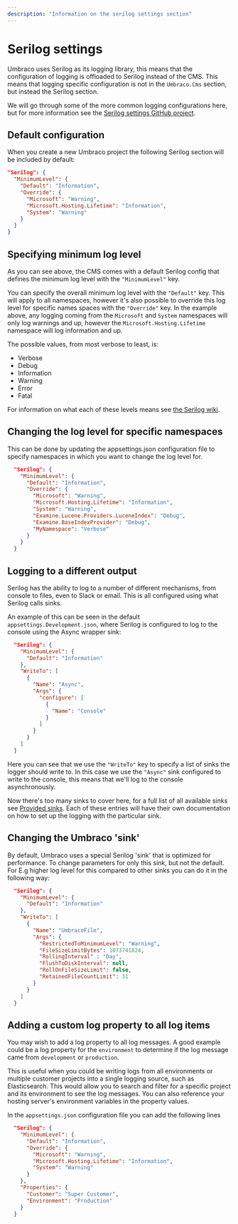```yaml
---
description: "Information on the serilog settings section"
---
```


# Serilog settings

Umbraco uses Serilog as its logging library, this means that the configuration of logging is offloaded to Serilog instead of the CMS. This means that logging specific configuration is not in the `Umbraco.Cms` section, but instead the Serilog section.

We will go through some of the more common logging configurations here, but for more information see the [Serilog settings GitHub project](https://github.com/serilog/serilog-settings-configuration).

## Default configuration

When you create a new Umbraco project the following Serilog section will be included by default:

```json
"Serilog": {
  "MinimumLevel": {
    "Default": "Information",
    "Override": {
      "Microsoft": "Warning",
      "Microsoft.Hosting.Lifetime": "Information",
      "System": "Warning"
    }
  }
}
```

## Specifying minimum log level

As you can see above, the CMS comes with a default Serilog config that defines the minimum log level with the `"MinimumLevel"` key.

You can specify the overall minimum log level with the `"Default"` key. This will apply to all namespaces, however it's also possible to override this log level for specific names spaces with the `"Override"` key. In the example above, any logging coming from the `Microsoft` and `System` namespaces will only log warnings and up, however the `Microsoft.Hosting.Lifetime` namespace will log information and up.

The possible values, from most verbose to least, is:

* Verbose
* Debug
* Information
* Warning
* Error
* Fatal

For information on what each of these levels means see [the Serilog wiki](https://github.com/serilog/serilog/wiki/Configuration-Basics#minimum-level).


## Changing the log level for specific namespaces

This can be done by updating the appsettings.json configuration file to specify namespaces in which you want to change the log level for.

```json
  "Serilog": {
    "MinimumLevel": {
      "Default": "Information",
      "Override": {
        "Microsoft": "Warning",
        "Microsoft.Hosting.Lifetime": "Information",
        "System": "Warning",
        "Examine.Lucene.Providers.LuceneIndex": "Debug",
        "Examine.BaseIndexProvider": "Debug",
        "MyNamespace": "Verbose"
      }
    }
  }
```

## Logging to a different output

Serilog has the ability to log to a number of different mechanisms, from console to files, even to Slack or email. This is all configured using what Serilog calls sinks.

An example of this can be seen in the default `appsettings.Development.json`, where Serilog is configured to log to the console using the Async wrapper sink:

```json
  "Serilog": {
    "MinimumLevel": {
      "Default": "Information"
    },
    "WriteTo": [
      {
        "Name": "Async",
        "Args": {
          "configure": [
            {
              "Name": "Console"
            }
          ]
        }
      }
    ]
  }
```

Here you can see that we use the `"WriteTo"` key to specify a list of sinks the logger should write to. In this case we use the `"Async"` sink configured to write to the console, this means that we'll log to the console asynchronously.

Now there's too many sinks to cover here, for a full list of all available sinks see [Provided sinks](https://github.com/serilog/serilog/wiki/Provided-Sinks#list-of-available-sinks). Each of these entries will have their own documentation on how to set up the logging with the particular sink.

## Changing the Umbraco 'sink'
By default, Umbraco uses a special Serilog 'sink' that is optimized for performance. To change parameters for only this sink, but not the default. For E.g higher log level for this compared to other sinks you can do it in the following way:

```json
  "Serilog": {
    "MinimumLevel": {
      "Default": "Information"
    },
    "WriteTo": [
      {
        "Name": "UmbracoFile",
        "Args": {
          "RestrictedToMinimumLevel": "Warning",
          "FileSizeLimitBytes": 1073741824,
          "RollingInterval" : "Day",
          "FlushToDiskInterval": null,
          "RollOnFileSizeLimit": false,
          "RetainedFileCountLimit": 31
        }
      }
    ]
  }
```

## Adding a custom log property to all log items

You may wish to add a log property to all log messages. A good example could be a log property for the `environment` to determine if the log message came from `development` or `production`.

This is useful when you could be writing logs from all environments or multiple customer projects into a single logging source, such as Elasticsearch. This would allow you to search and filter for a specific project and its environment to see the log messages.  You can also reference your hosting server's environment variables in the property values.

In the `appsettings.json` configuration file you can add the following lines

```json
  "Serilog": {
    "MinimumLevel": {
      "Default": "Information",
      "Override": {
        "Microsoft": "Warning",
        "Microsoft.Hosting.Lifetime": "Information",
        "System": "Warning"
      }
    },
    "Properties": {
      "Customer": "Super Customer",
      "Environment": "Production"
    }
  }
```

